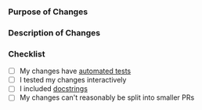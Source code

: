 ### Purpose of Changes

### Description of Changes

### Checklist
- [ ] My changes have [automated tests](https://docs.spring.io/spring-framework/docs/current/reference/html/testing.html)
- [ ] I tested my changes interactively
- [ ] I included [docstrings](https://docs.oracle.com/en/java/javase/17/docs/specs/javadoc/doc-comment-spec.html)
- [ ] My changes can't reasonably be split into smaller PRs
